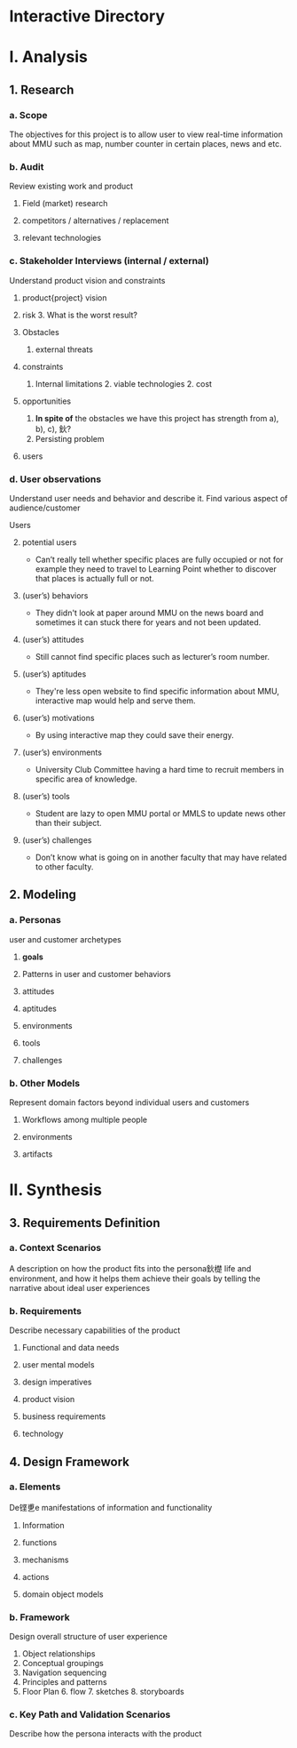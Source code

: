 # Interactive Directory
# I. Analysis
## 1. Research  
### a. Scope
The objectives for this project is to allow user to view real-time information about MMU such as map, number counter in certain places, news and etc.

### b. Audit
Review existing work and product
1. Field (market) research

2. competitors / alternatives / replacement

4. relevant technologies 

### c. Stakeholder Interviews (internal / external)
Understand product vision and constraints
1. product{project} vision 

2. risk
	3. What is the worst result?

3. Obstacles
	1. external threats 
4. constraints 
	1. Internal limitations 
		2. viable technologies
		2. cost
5. opportunities 
	1. **In spite of** the obstacles we have this project has strength from a), b), c), 鈥? 
	2. Persisting problem

5. users 

### d. User observations
Understand user needs and behavior and describe it.
Find various aspect of audience/customer

Users

2. potential users
   - Can’t really tell whether specific places are fully occupied or not for example they need to travel to Learning Point whether to discover that places is actually full or not.
   
3. (user’s) behaviors
   - They didn't look at paper around MMU on the news board and sometimes it can stuck there for years and not been updated.

4. (user’s) attitudes
   - Still cannot find specific places such as lecturer’s room number.
   
5. (user’s) aptitudes
   - They're less open website to find specific information about MMU, interactive map would help and serve them.

6. (user’s) motivations
   - By using interactive map they could save their energy.

7. (user’s) environments
   - University Club Committee having a hard time to recruit members in specific area of knowledge.

8. (user’s) tools
   - Student are lazy to open MMU portal or MMLS to update news other than their subject.

9. (user’s) challenges
   - Don’t know what is going on in another faculty that may have related to other faculty.

## 2. Modeling
### a. Personas
user and customer archetypes

1. **goals**

2. Patterns in user and customer behaviors

3. attitudes

4. aptitudes

5. environments

6. tools

7. challenges

### b. Other Models
Represent domain factors beyond individual users and customers
1. Workflows among multiple people

2. environments

3. artifacts
# II. Synthesis
## 3. Requirements Definition
### a. Context Scenarios
A description on how the product fits into the persona鈥檚 life and environment, and how it helps them achieve their goals by telling the narrative about ideal user experiences
### b. Requirements
Describe necessary capabilities of the product
1. Functional and data needs

2. user mental models

3. design imperatives

4. product vision

5. business requirements

6. technology

## 4. Design Framework
### a. Elements
De铿乶e manifestations of information and functionality
1. Information

2. functions

3. mechanisms

4. actions

5. domain object models

### b. Framework
Design overall structure of user experience
1. Object relationships
2. Conceptual groupings
3. Navigation sequencing
4. Principles and patterns
5. Floor Plan
	6. flow
	7. sketches
	8. storyboards
### c. Key Path and Validation Scenarios
Describe how the persona interacts with the product
